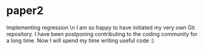 # paper2
Implementing regression \n
I am so happy to have initiated my very own Git repository.
I have been postponing contributing to the coding community for a long time.
Now I will spend my time writing useful code :)
